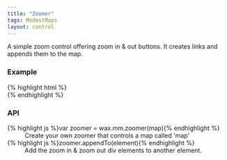 ```yaml
---
title: "Zoomer"
tags: ModestMaps
layout: control
---
```


A simple zoom control offering zoom in &amp; out buttons. It creates links and
appends them to the map.

### Example

<div class='live'>
{% highlight html %}
<div id='map-div'></div>
<script>
var mm = com.modestmaps;

wax.tilejson('http://api.tiles.mapbox.com/v3/mapbox.world-bright.jsonp',
    function(tilejson) {
    var m = new mm.Map('map-div',
      new wax.mm.connector(tilejson));
    wax.mm.zoomer(m, tilejson).appendTo(m.parent);
    m.setCenterZoom(new mm.Location(39, -98), 2);
});
</script>
{% endhighlight %}
</div>

### API

<dl>
  <dt>{% highlight js %}var zoomer = wax.mm.zoomer(map){% endhighlight %}</dt>
  <dd>Create your own zoomer that controls a map called 'map'</dd>

  <dt>{% highlight js %}zoomer.appendTo(element){% endhighlight %}</dt>
  <dd>Add the zoom in &amp; zoom out div elements to another element.</dd>
</dl>
